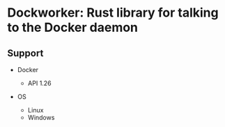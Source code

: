 # Dockworker: Rust library for talking to the Docker daemon

## Support

- Docker
    - API 1.26

- OS
    - Linux
    - Windows

